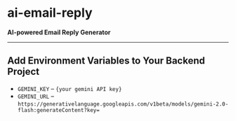# ai-email-reply  
**AI-powered Email Reply Generator**

---

## Add Environment Variables to Your Backend Project

- `GEMINI_KEY` – `{your gemini API key}`  
- `GEMINI_URL` – `https://generativelanguage.googleapis.com/v1beta/models/gemini-2.0-flash:generateContent?key=`

